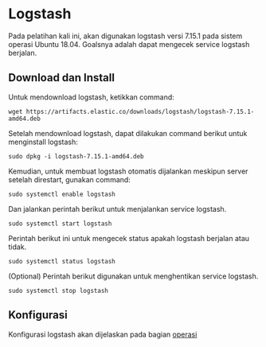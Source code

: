 # Logstash
Pada pelatihan kali ini, akan digunakan logstash versi 7.15.1 pada sistem operasi Ubuntu 18.04. Goalsnya adalah dapat mengecek service logstash berjalan.

## Download dan Install
Untuk mendownload logstash, ketikkan command:
    
    wget https://artifacts.elastic.co/downloads/logstash/logstash-7.15.1-amd64.deb

Setelah mendownload logstash, dapat dilakukan command berikut untuk menginstall logstash:

    sudo dpkg -i logstash-7.15.1-amd64.deb

Kemudian, untuk membuat logstash otomatis dijalankan meskipun server setelah direstart, gunakan command:

    sudo systemctl enable logstash


Dan jalankan perintah berikut untuk menjalankan service logstash.

    sudo systemctl start logstash

Perintah berikut ini untuk mengecek status apakah logstash berjalan atau tidak.
    
    sudo systemctl status logstash

(Optional) Perintah berikut digunakan untuk menghentikan service logstash.

    sudo systemctl stop logstash


## Konfigurasi
Konfigurasi logstash akan dijelaskan pada bagian [operasi](./operasi)